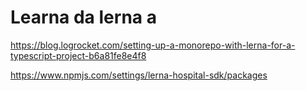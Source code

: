 # Learna da lerna a

https://blog.logrocket.com/setting-up-a-monorepo-with-lerna-for-a-typescript-project-b6a81fe8e4f8

https://www.npmjs.com/settings/lerna-hospital-sdk/packages